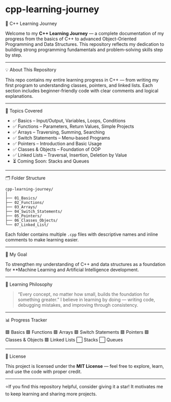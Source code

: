 # cpp-learning-journey
🚀 C++ Learning Journey

Welcome to my **C++ Learning Journey** — a complete documentation of my progress from the basics of C++ to advanced Object-Oriented Programming and Data Structures.
This repository reflects my dedication to building strong programming fundamentals and problem-solving skills step by step.

---

💡 About This Repository

This repo contains my entire learning progress in C++ — from writing my first program to understanding classes, pointers, and linked lists.
Each section includes beginner-friendly code with clear comments and logical explanations.

---

🧩 Topics Covered

* ✅ Basics – Input/Output, Variables, Loops, Conditions
* ✅ Functions – Parameters, Return Values, Simple Projects
* ✅ Arrays – Traversing, Summing, Searching
* ✅ Switch Statements – Menu-based Programs
* ✅ Pointers – Introduction and Basic Usage
* ✅ Classes & Objects – Foundation of OOP
* ✅ Linked Lists – Traversal, Insertion, Deletion by Value
* ⏳ Coming Soon: Stacks and Queues

---

🗂️ Folder Structure

```
cpp-learning-journey/
│
├── 01_Basics/
├── 02_Functions/
├── 03_Arrays/
├── 04_Switch_Statements/
├── 05_Pointers/
├── 06_Classes_Objects/
└── 07_Linked_List/
```

Each folder contains multiple `.cpp` files with descriptive names and inline comments to make learning easier.

---

🎯 My Goal

To strengthen my understanding of C++ and data structures as a foundation for **Machine Learning and Artificial Intelligence development.

---

🧠 Learning Philosophy

> “Every concept, no matter how small, builds the foundation for something greater.”
> I believe in learning by doing — writing code, debugging mistakes, and improving through consistency.

---

📊 Progress Tracker

🟩 Basics
🟩 Functions
🟩 Arrays
🟩 Switch Statements
🟩 Pointers
🟩 Classes & Objects
🟩 Linked Lists
⬜ Stacks
⬜ Queues

---

📜 License

This project is licensed under the **MIT License** — feel free to explore, learn, and use the code with proper credit.

---

⭐If you find this repository helpful, consider giving it a star!
It motivates me to keep learning and sharing more projects.

